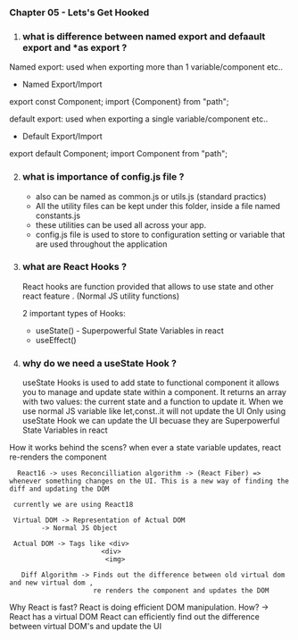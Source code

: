 ### Chapter 05 - Lets's Get Hooked

1. ### what is difference between named export and defaault export and *as export ? 

Named export:
   used when exporting more than 1 variable/component etc..

- Named Export/Import

export const Component;
import {Component} from "path";

default export:
  used when exporting a single variable/component etc..

- Default Export/Import

export default Component;
import Component from "path";

2. ### what is importance of config.js file ?
    - also can be named as common.js or utils.js (standard practics)
    - All the utility files can be kept under this folder, inside a file named constants.js
    - these utilities can be used all across your app.
    - config.js file is used to store to configuration setting or variable that are used throughout the application
3. ### what are React Hooks ?
    React hooks are function provided that allows to use state and other react feature . 
    (Normal JS utility functions)

   2 important types of Hooks:
    - useState() - Superpowerful State Variables in react
    - useEffect() 

4. ### why do we need a useState Hook ? 
     useState Hooks is used to add state to functional component it allows you to manage and update state within a component.
     It returns an array with two values: the current state and a function to update it.
     When we use normal JS variable like let,const..it will not update the UI
     Only using useState Hook we can update the UI becuase they are Superpowerful State Variables in react  

  How it works behind the scens?
     when ever a state variable updates, react re-renders the component

      React16 -> uses Reconcilliation algorithm -> (React Fiber) => whenever something changes on the UI. This is a new way of finding the diff and updating the DOM

     currently we are using React18

     Virtual DOM -> Representation of Actual DOM 
            -> Normal JS Object

     Actual DOM -> Tags like <div> 
                           <div>
                            <img>

       Diff Algorithm -> Finds out the difference between old virtual dom and new virtual dom , 
                         re renders the component and updates the DOM

Why React is fast?
React is doing efficient DOM manipulation.
How? -> React has a virtual DOM
React can efficiently find out the difference between virtual DOM's and update the UI
